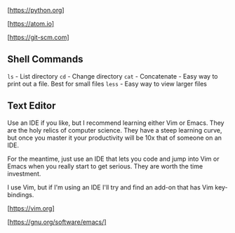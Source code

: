 
[https://python.org]

[https://atom.io]

[https://git-scm.com]


## Shell Commands

`ls` - List directory
`cd` - Change directory
`cat` - Concatenate - Easy way to print out a file. Best for small files
`less` - Easy way to view larger files


## Text Editor

Use an IDE if you like, but I recommend learning either Vim or Emacs. They
are the holy relics of computer science. They have a steep learning curve,
but once you master it your productivity will be 10x that of someone on an
IDE.

For the meantime, just use an IDE that lets you code and jump into Vim or 
Emacs when you really start to get serious. They are worth the time
investment.


I use Vim, but if I'm using an IDE I'll try and find an add-on that has Vim
key-bindings.


[https://vim.org]

[https://gnu.org/software/emacs/]
